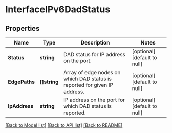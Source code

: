 # InterfaceIPv6DadStatus

## Properties
Name | Type | Description | Notes
------------ | ------------- | ------------- | -------------
**Status** | **string** | DAD status for IP address on the port.  | [optional] [default to null]
**EdgePaths** | **[]string** | Array of edge nodes on which DAD status is reported for given IP address.  | [optional] [default to null]
**IpAddress** | **string** | IP address on the port for which DAD status is reported.  | [optional] [default to null]

[[Back to Model list]](../README.md#documentation-for-models) [[Back to API list]](../README.md#documentation-for-api-endpoints) [[Back to README]](../README.md)


